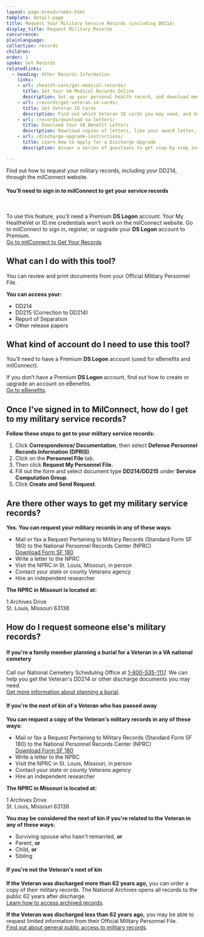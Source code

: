 ```yaml
---
layout: page-breadcrumbs.html
template: detail-page
title: Request Your Military Service Records (including DD214)
display_title: Request Military Records
concurrence:
plainlanguage:
collection: records
children:
order: 1
spoke: Get Records
relatedlinks:
  - heading: Other Records Information
    links:
    - url: /health-care/get-medical-records/
      title: Get Your VA Medical Records Online
      description: Set up your personal health record, and download medical records, reports, and images to share with your VA and non-VA doctors.
    - url: /records/get-veteran-id-cards/
      title: Get Veteran ID Cards
      description: Find out which Veteran ID cards you may need, and how to request them.
    - url: /records/download-va-letters/
      title: Download Your VA Benefit Letters
      description: Download copies of letters, like your award letter, for certain benefits.
    - url: /discharge-upgrade-instructions/
      title: Learn How to Apply for a Discharge Upgrade
      description: Answer a series of questions to get step-by-step instructions on how to apply for a discharge upgrade or correction. If your discharge gets upgraded, you'll be eligible for the VA benefits you earned during your period of service.

---
```


<div itemscope itemtype="http://schema.org/FAQPage">
<div itemprop="description" class="va-introtext">

Find out how to request your military records, including your DD214, through the milConnect website.

</div>

<div class="va-sign-in-alert usa-alert usa-alert-info">
  <div class="usa-alert-body">
    <h4 class="usa-alert-heading">You’ll need to sign in to milConnect to get your service records</h4>
    <br>
  <p class="usa-alert-text">To use this feature, you'll need a Premium <b>DS Logon</b> account. Your My HealtheVet or ID.me credentials won’t work on the milConnect website. Go to milConnect to sign in, register, or upgrade your <b>DS Logon</b> account to Premium.<br>
      <a class="usa-button-primary" href="https://milconnect.dmdc.osd.mil">Go to milConnect to Get Your Records</a>
    </p>
  </div>
</div>

<div itemscope itemtype="http://schema.org/Question">

<h2 itemprop="name">What can I do with this tool?</h2>
<div itemprop="acceptedAnswer" itemscope itemtype="http://schema.org/Answer">
<div itemprop="text">

You can review and print documents from your Official Military Personnel File.

<b>You can access your:</b>
<ul>
  <li>DD214</li>
  <li>DD215 (Correction to DD214)</li>
  <li> Report of Separation</li>
  <li>Other release papers</li>
</ul>

</div>
</div>
</div>

<div itemscope itemtype="http://schema.org/Question">

<h2 itemprop="name">What kind of account do I need to use this tool?</h2>
<div itemprop="acceptedAnswer" itemscope itemtype="http://schema.org/Answer">
<div itemprop="text">

You’ll need to have a Premium <b>DS Logon</b> account (used for eBenefits and milConnect).

If you don’t have a Premium <b>DS Logon</b> account, find out how to create or upgrade an account on eBenefits. <br>
<a href="https://www.ebenefits.va.gov/ebenefits/about/feature?feature=military-personnel-file">Go to eBenefits</a>.

</div>
</div>
</div>

<div itemscope itemtype="http://schema.org/Question">

<h2 itemprop="name">Once I've signed in to MilConnect, how do I get to my military service records?</h2>
<div itemprop="acceptedAnswer" itemscope itemtype="http://schema.org/Answer">
<div itemprop="text">

<b>Follow these steps to get to your military service records:</b>

<ol class="process">
  <li class="process-step list-one">Click <b>Correspondence/ Documentation</b>, then select <b>Defense Personnel Records Information (DPRIS)</b>.</li>
  <li class="process-step list-two">Click on the <b>Personnel File</b> tab.</li>
  <li class="process-step list-three">Then click <b>Request My Personnel File.</b></li>
  <li class="process-step list-four">Fill out the form and select document type <b>DD214/DD215</b> under <b>Service Computation Group</b>.</li>
  <li class="process-step list-five">Click <b>Create and Send Request</b>.</li>
  
</ol>

<div itemscope itemtype="http://schema.org/Question">

<h2 itemprop="name">Are there other ways to get my military service records?</h2>
<div itemprop="acceptedAnswer" itemscope itemtype="http://schema.org/Answer">
<div itemprop="text">

<b>Yes. You can request your military records in any of these ways:</b>

<ul>
  <li>Mail or fax a Request Pertaining to Military Records (Standard Form SF 180) to the National Personnel Records Center (NPRC)<br>
    <a href="https://www.archives.gov/files/sf180-request-pertaining-to-military-records-exp-april2018-1.pdf">Download Form SF 180</a></li>
  <li>Write a letter to the NPRC</li>
  <li>Visit the NPRC in St. Louis, Missouri, in person</li>
  <li>Contact your state or county Veterans agency</li>
  <li>Hire an independent researcher</li>
</ul>

**The NPRC in Missouri is located at:**
<p class="va-address-block">
1 Archives Drive<br>
St. Louis, Missouri 63138<br>
</p> 

</div>
</div>
</div>

<div itemscope itemtype="http://schema.org/Question">

<h2 itemprop="name">How do I request someone else's military records?</h2>
<div itemprop="acceptedAnswer" itemscope itemtype="http://schema.org/Answer">
<div itemprop="text">

<h4>If you're a family member planning a burial for a Veteran in a VA national cemetery</h4>

Call our National Cemetery Scheduling Office at <a href="tel:+18005351117">1-800-535-1117</a>. We can help you get the Veteran's DD214 or other discharge documents you may need. <br>
<a href="/burials-memorials/plan-a-burial/">Get more information about planning a burial</a>.

<h4>If you're the next of kin of a Veteran who has passed away</h4>

<b>You can request a copy of the Veteran's military records in any of these ways:</b>
<ul>
  <li>Mail or fax a Request Pertaining to Military Records (Standard Form SF 180) to the National Personnel Records Center (NPRC)<br>
    <a href="https://www.archives.gov/files/sf180-request-pertaining-to-military-records-exp-april2018-1.pdf">Download Form SF 180</a></li>
  <li>Write a letter to the NPRC</li>
  <li>Visit the NPRC in St. Louis, Missouri, in person</li>
  <li>Contact your state or county Veterans agency</li>
  <li>Hire an independent researcher</li>
</ul>

**The NPRC in Missouri is located at:**
<p class="va-address-block">
1 Archives Drive<br>
St. Louis, Missouri 63138<br>
</p> 

<b>You may be considered the next of kin if you're related to the Veteran in any of these ways:</b>
<ul>
  <li>Surviving spouse who hasn't remarried, <b>or</b></li>
  <li>Parent, <b>or</b></li>
  <li>Child, <b>or</b></li>
  <li>Sibling
</ul>

<h4>If you're not the Veteran's next of kin</h4>

<b>If the Veteran was discharged more than 62 years ago,</b> you can order a copy of their military records. The National Archives opens all records to the public 62 years after discharge. <br>
<a target="_blank" rel="noopener noreferrer" href="https://www.archives.gov/personnel-records-center/military-personnel/ompf-archival-requests">Learn how to access archived records</a>. <br>

<b>If the Veteran was discharged less than 62 years ago,</b> you may be able to request limited information from their Official Military Personnel File. <br>
<a target="_blank" rel="noopener noreferrer" href="https://www.archives.gov/personnel-records-center/ompf-access-public">Find out about general public access to military records</a>.

</div>
</div>
</div>
</div>
